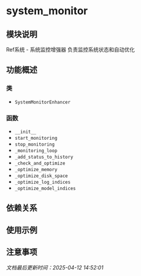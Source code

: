 # system_monitor

## 模块说明
Ref系统 - 系统监控增强器
负责监控系统状态和自动优化

## 功能概述

### 类

- `SystemMonitorEnhancer`

### 函数

- `__init__`
- `start_monitoring`
- `stop_monitoring`
- `_monitoring_loop`
- `_add_status_to_history`
- `_check_and_optimize`
- `_optimize_memory`
- `_optimize_disk_space`
- `_optimize_log_indices`
- `_optimize_model_indices`

## 依赖关系

## 使用示例

## 注意事项

*文档最后更新时间：2025-04-12 14:52:01*